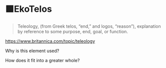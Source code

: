 # 🟩<eko>EkoTelos</eko>

> Teleology, (from Greek telos, “end,” and logos, “reason”), explanation by reference to some purpose, end, goal, or function.

<https://www.britannica.com/topic/teleology>

Why is this element used?

How does it fit into a greater whole?